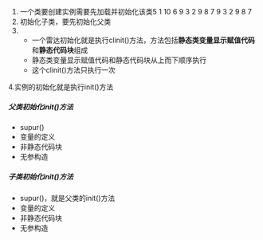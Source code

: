 1. 一个类要创建实例需要先加载并初始化该类5 1 10 6 9 3 2 9 8 7      9 3 2 9 8 7 
2. 初始化子类，要先初始化父类
3. + 一个雷达初始化就是执行clinit()方法，方法包括**静态类变量显示赋值代码**和**静态代码块**组成
   + 静态类变量显示赋值代码和静态代码块从上而下顺序执行
   +  这个clinit()方法只执行一次

4.实例的初始化就是执行init()方法
##### 父类初始化init()方法
+ supur()
+ 变量的定义 
+ 非静态代码块
+ 无参构造

##### 子类初始化init()方法
+ supur()，就是父类的init()方法
+ 变量的定义
+ 非静态代码块
+ 无参构造
